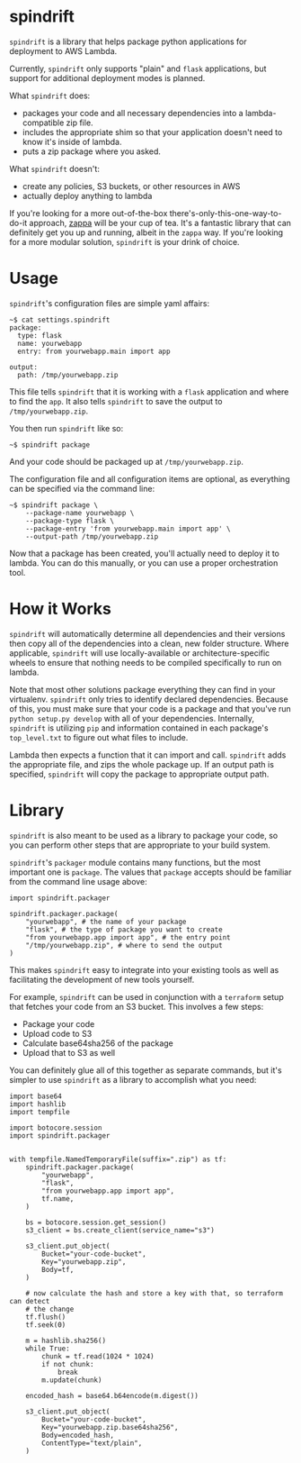 spindrift
=========

`spindrift` is a library that helps package python applications for deployment
to AWS Lambda.

Currently, `spindrift` only supports "plain" and `flask` applications, but
support for additional deployment modes is planned.

What `spindrift` does:
- packages your code and all necessary dependencies into a
  lambda-compatible zip file.
- includes the appropriate shim so that your application doesn't need to
  know it's inside of lambda.
- puts a zip package where you asked.
        
What `spindrift` doesn't:
- create any policies, S3 buckets, or other resources in AWS
- actually deploy anything to lambda

If you're looking for a more out-of-the-box there's-only-this-one-way-to-do-it
approach, [zappa](https://github.com/Miserlou/Zappa) will be your cup of tea.
It's a fantastic library that can definitely get you up and running, albeit in
the `zappa` way. If you're looking for a more modular solution, `spindrift` is
your drink of choice.

Usage
=====

`spindrift`'s configuration files are simple yaml affairs:
```!bash
~$ cat settings.spindrift
package:
  type: flask
  name: yourwebapp
  entry: from yourwebapp.main import app

output:
  path: /tmp/yourwebapp.zip
```

This file tells `spindrift` that it is working with a `flask` application and
where to find the `app`. It also tells `spindrift` to save the output to
`/tmp/yourwebapp.zip`.

You then run `spindrift` like so:
```!bash
~$ spindrift package
```

And your code should be packaged up at `/tmp/yourwebapp.zip`.

The configuration file and all configuration items are
optional, as everything can be specified via the command line:
```!bash
~$ spindrift package \
    --package-name yourwebapp \
    --package-type flask \
    --package-entry 'from yourwebapp.main import app' \
    --output-path /tmp/yourwebapp.zip
```

Now that a package has been created, you'll actually need to deploy it to
lambda. You can do this manually, or you can use a proper orchestration tool.

How it Works
============

`spindrift` will automatically determine all dependencies and their versions
then copy all of the dependencies into a clean, new folder structure. Where
applicable, `spindrift` will use locally-available or architecture-specific
wheels to ensure that nothing needs to be compiled specifically to run on
lambda.

Note that most other solutions package everything they can find in your
virtualenv. `spindrift` only tries to identify declared dependencies. Because
of this, you must make sure that your code is a package and that you've run
`python setup.py develop` with all of your dependencies. Internally,
`spindrift` is utilizing `pip` and information contained in each package's
`top_level.txt` to figure out what files to include.

Lambda then expects a function that it can import and call. `spindrift` adds
the appropriate file, and zips the whole package up. If an output path is
specified, `spindrift` will copy the package to appropriate output path.

Library
=======

`spindrift` is also meant to be used as a library to package your code, so you
can perform other steps that are appropriate to your build system.

`spindrift`'s `packager` module contains many functions, but the most important
one is `package`. The values that `package` accepts should be familiar from the
command line usage above:
```!python
import spindrift.packager

spindrift.packager.package(
    "yourwebapp", # the name of your package
    "flask", # the type of package you want to create
    "from yourwebapp.app import app", # the entry point
    "/tmp/yourwebapp.zip", # where to send the output
)
```

This makes `spindrift` easy to integrate into your existing tools as well as
facilitating the development of new tools yourself.

For example, `spindrift` can be used in conjunction with a `terraform` setup
that fetches your code from an S3 bucket. This involves a few steps:
- Package your code
- Upload code to S3
- Calculate base64sha256 of the package
- Upload that to S3 as well

You can definitely glue all of this together as separate commands, but it's
simpler to use `spindrift` as a library to accomplish what you need:
```!python
import base64
import hashlib
import tempfile

import botocore.session
import spindrift.packager


with tempfile.NamedTemporaryFile(suffix=".zip") as tf:
    spindrift.packager.package(
        "yourwebapp",
        "flask",
        "from yourwebapp.app import app",
        tf.name,
    )

    bs = botocore.session.get_session()
    s3_client = bs.create_client(service_name="s3")

    s3_client.put_object(
        Bucket="your-code-bucket",
        Key="yourwebapp.zip",
        Body=tf,
    )

    # now calculate the hash and store a key with that, so terraform can detect
    # the change
    tf.flush()
    tf.seek(0)

    m = hashlib.sha256()
    while True:
        chunk = tf.read(1024 * 1024)
        if not chunk:
            break
        m.update(chunk)

    encoded_hash = base64.b64encode(m.digest())

    s3_client.put_object(
        Bucket="your-code-bucket",
        Key="yourwebapp.zip.base64sha256",
        Body=encoded_hash,
        ContentType="text/plain",
    )
```
